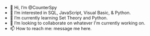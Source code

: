 - 👋 Hi, I’m @CounterSpy
- 👀 I’m interested in SQL, JavaScript, Visual Basic, & Python.
- 🌱 I’m currently learning Set Theory and Python.
- 💞️ I’m looking to collaborate on whatever I'm currently working on.
- 📫 How to reach me: message me here.

<!---
CounterSpy/CounterSpy is a ✨ special ✨ repository because its `README.md` (this file) appears on your GitHub profile.
You can click the Preview link to take a look at your changes.
--->
